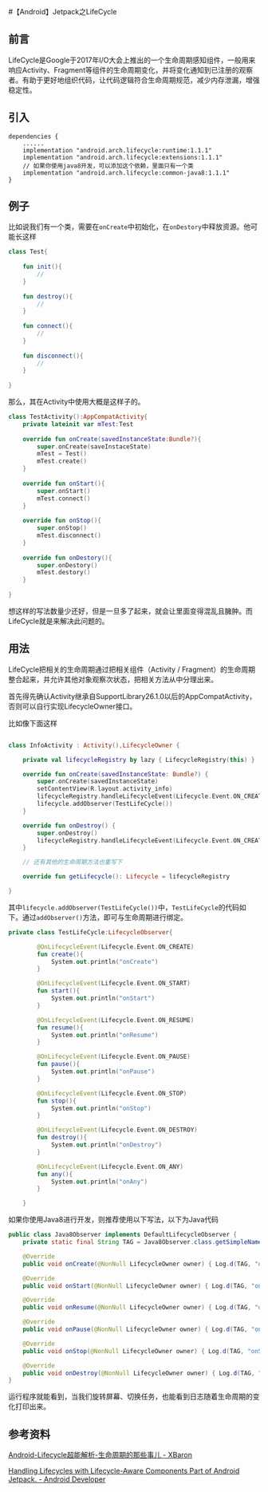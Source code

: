 #【Android】Jetpack之LifeCycle

## 前言

LifeCycle是Google于2017年I/O大会上推出的一个生命周期感知组件，一般用来响应Activity、Fragment等组件的生命周期变化，并将变化通知到已注册的观察者。有助于更好地组织代码，让代码逻辑符合生命周期规范，减少内存泄漏，增强稳定性。

## 引入

```
dependencies {
    ......
    implementation "android.arch.lifecycle:runtime:1.1.1"
    implementation "android.arch.lifecycle:extensions:1.1.1"
    // 如果你使用java8开发，可以添加这个依赖，里面只有一个类
    implementation "android.arch.lifecycle:common-java8:1.1.1"
}
```

## 例子

比如说我们有一个类，需要在`onCreate`中初始化，在`onDestory`中释放资源。他可能长这样

```kotlin
class Test{
    
    fun init(){
        //
    }
    
    fun destroy(){
        //
    }
    
    fun connect(){
        //
    }
    
    fun disconnect(){
        //
    }
    
}
```

那么，其在Activity中使用大概是这样子的。

```kotlin
class TestActivity():AppCompatActivity{
	private lateinit var mTest:Test
    
    override fun onCreate(savedInstanceState:Bundle?){
        super.onCreate(saveInstaceState)
        mTest = Test()
        mTest.create()
    }
    
   	override fun onStart(){
        super.onStart()
        mTest.connect()
   	}
   	
   	override fun onStop(){
        super.onStop()
        mTest.disconnect()
   	}
   	
   	override fun onDestory(){
        super.onDestory()
        mTest.destory()
   	}
    
}
```

想这样的写法数量少还好，但是一旦多了起来，就会让里面变得混乱且臃肿。而LifeCycle就是来解决此问题的。

## 用法

LifeCycle把相关的生命周期通过把相关组件（Activity / Fragment）的生命周期整合起来，并允许其他对象观察次状态，把相关方法从中分理出来。

首先得先确认Activity继承自SupportLibrary26.1.0以后的AppCompatActivity，否则可以自行实现LifecycleOwner接口。

比如像下面这样

```kotlin

class InfoActivity : Activity(),LifecycleOwner {

    private val lifecycleRegistry by lazy { LifecycleRegistry(this) }

    override fun onCreate(savedInstanceState: Bundle?) {
        super.onCreate(savedInstanceState)
        setContentView(R.layout.activity_info)
        lifecycleRegistry.handleLifecycleEvent(Lifecycle.Event.ON_CREATE)
        lifecycle.addObserver(TestLifeCycle()) 
    }

    override fun onDestroy() {
        super.onDestroy()
        lifecycleRegistry.handleLifecycleEvent(Lifecycle.Event.ON_CREATE)
    }

	// 还有其他的生命周期方法也重写下

    override fun getLifecycle(): Lifecycle = lifecycleRegistry

}
```

其中`lifecycle.addObserver(TestLifeCycle())`中，`TestLifeCycle`的代码如下。通过`addObserver()`方法，即可与生命周期进行绑定。

```kotlin
private class TestLifeCycle:LifecycleObserver{

        @OnLifecycleEvent(Lifecycle.Event.ON_CREATE)
        fun create(){
            System.out.println("onCreate")
        }

        @OnLifecycleEvent(Lifecycle.Event.ON_START)
        fun start(){
            System.out.println("onStart")
        }

        @OnLifecycleEvent(Lifecycle.Event.ON_RESUME)
        fun resume(){
            System.out.println("onResume")
        }

        @OnLifecycleEvent(Lifecycle.Event.ON_PAUSE)
        fun pause(){
            System.out.println("onPause")
        }

        @OnLifecycleEvent(Lifecycle.Event.ON_STOP)
        fun stop(){
            System.out.println("onStop")
        }

        @OnLifecycleEvent(Lifecycle.Event.ON_DESTROY)
        fun destroy(){
            System.out.println("onDestroy")
        }

        @OnLifecycleEvent(Lifecycle.Event.ON_ANY)
        fun any(){
            System.out.println("onAny")
        }

    }
```

如果你使用Java8进行开发，则推荐使用以下写法，以下为Java代码

```java
public class Java8Observer implements DefaultLifecycleObserver {
    private static final String TAG = Java8Observer.class.getSimpleName();

    @Override
    public void onCreate(@NonNull LifecycleOwner owner) { Log.d(TAG, "onCreate"); }

    @Override
    public void onStart(@NonNull LifecycleOwner owner) { Log.d(TAG, "onStart"); }

    @Override
    public void onResume(@NonNull LifecycleOwner owner) { Log.d(TAG, "onResume"); }

    @Override
    public void onPause(@NonNull LifecycleOwner owner) { Log.d(TAG, "onPause"); }

    @Override
    public void onStop(@NonNull LifecycleOwner owner) { Log.d(TAG, "onStop"); }

    @Override
    public void onDestroy(@NonNull LifecycleOwner owner) { Log.d(TAG, "onDestroy"); }
}
```

运行程序就能看到，当我们旋转屏幕、切换任务，也能看到日志随着生命周期的变化打印出来。

## 参考资料

[Android-Lifecycle超能解析-生命周期的那些事儿 - XBaron](https://www.jianshu.com/p/2c9bcbf092bc)

[Handling Lifecycles with Lifecycle-Aware Components   Part of Android Jetpack. - Android Developer](https://developer.android.google.cn/topic/libraries/architecture/lifecycle#kotlin)

